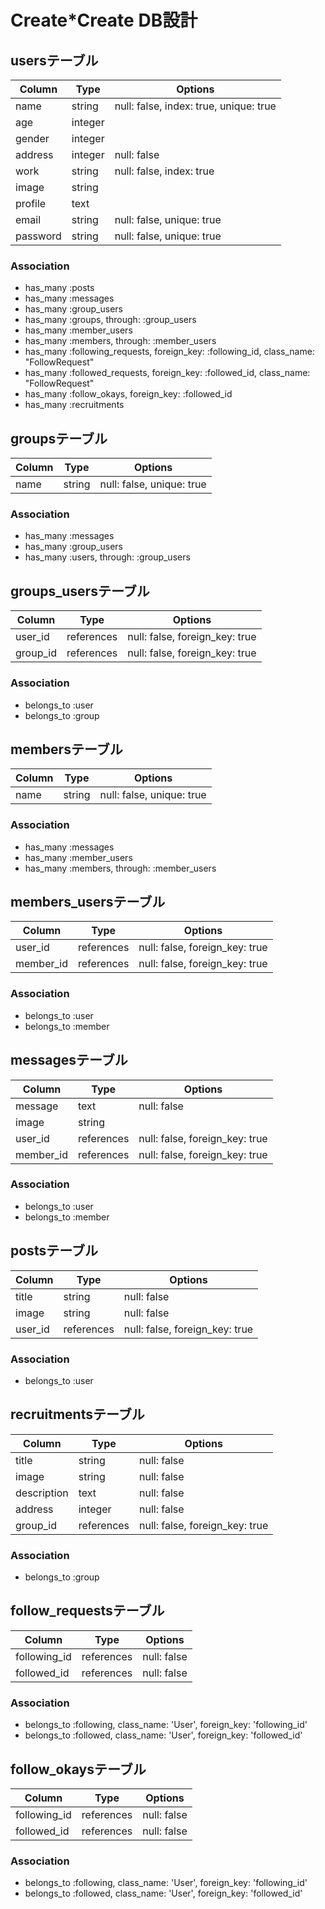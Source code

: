 # Create*Create DB設計

## usersテーブル
|Column|Type|Options|
|------|----|-------|
|name|string|null: false, index: true, unique: true|
|age|integer||
|gender|integer||
|address|integer|null: false|
|work|string|null: false, index: true|
|image|string||
|profile|text||
|email|string|null: false, unique: true|
|password|string|null: false, unique: true|
### Association
- has_many :posts
- has_many :messages
- has_many :group_users
- has_many :groups, through: :group_users
- has_many :member_users
- has_many :members, through: :member_users
- has_many :following_requests, foreign_key: :following_id, class_name: "FollowRequest"
- has_many :followed_requests, foreign_key: :followed_id, class_name: "FollowRequest"
- has_many :follow_okays, foreign_key: :followed_id
- has_many :recruitments

## groupsテーブル
|Column|Type|Options|
|------|----|-------|
|name|string|null: false, unique: true|
### Association
- has_many :messages
- has_many :group_users
- has_many :users, through: :group_users

## groups_usersテーブル
|Column|Type|Options|
|------|----|-------|
|user_id|references|null: false, foreign_key: true|
|group_id|references|null: false, foreign_key: true|
### Association
- belongs_to :user
- belongs_to :group

## membersテーブル
|Column|Type|Options|
|------|----|-------|
|name|string|null: false, unique: true|
### Association
- has_many :messages
- has_many :member_users
- has_many :members, through: :member_users

## members_usersテーブル
|Column|Type|Options|
|------|----|-------|
|user_id|references|null: false, foreign_key: true|
|member_id|references|null: false, foreign_key: true|
### Association
- belongs_to :user
- belongs_to :member

## messagesテーブル
|Column|Type|Options|
|------|----|-------|
|message|text|null: false|
|image|string||
|user_id|references|null: false, foreign_key: true|
|member_id|references|null: false, foreign_key: true|
### Association
- belongs_to :user
- belongs_to :member

## postsテーブル
|Column|Type|Options|
|------|----|-------|
|title|string|null: false|
|image|string|null: false|
|user_id|references|null: false, foreign_key: true|
### Association
- belongs_to :user

## recruitmentsテーブル
|Column|Type|Options|
|------|----|-------|
|title|string|null: false|
|image|string|null: false|
|description|text|null: false|
|address|integer|null: false|
|group_id|references|null: false, foreign_key: true|
### Association
- belongs_to :group


## follow_requestsテーブル
|Column|Type|Options|
|------|----|-------|
|following_id|references|null: false|
|followed_id|references|null: false|
### Association
- belongs_to :following, class_name: 'User', foreign_key: 'following_id'
- belongs_to :followed, class_name: 'User', foreign_key: 'followed_id'

## follow_okaysテーブル
|Column|Type|Options|
|------|----|-------|
|following_id|references|null: false|
|followed_id|references|null: false|
### Association
- belongs_to :following, class_name: 'User', foreign_key: 'following_id'
- belongs_to :followed, class_name: 'User', foreign_key: 'followed_id'
